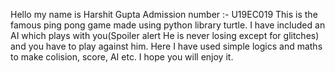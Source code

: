 Hello my name is Harshit Gupta
Admission number :- U19EC019
This is the famous ping pong game made using python library turtle. I have included an AI which plays with you(Spoiler alert He is never losing except for glitches) and you have to play against him. Here I have used simple logics and maths to make colision, score, AI etc. I hope you will enjoy it.